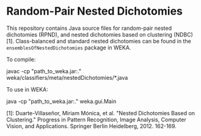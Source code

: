 # Random-Pair Nested Dichotomies

This repository contains Java source files for random-pair nested dichotomies (RPND), and nested dichotomies based on clustering (NDBC) [1]. Class-balanced and standard nested dichotomies can be found in the `ensemblesOfNestedDichotomies` package in WEKA.

To compile:

  javac -cp "path_to_weka.jar:." weka/classifiers/meta/nestedDichotomies/*.java
  
To use in WEKA:
  
  java -cp "path_to_weka.jar:." weka.gui.Main

[1]: Duarte-Villaseñor, Miriam Mónica, et al. "Nested Dichotomies Based on Clustering." Progress in Pattern Recognition, Image Analysis, Computer Vision, and Applications. Springer Berlin Heidelberg, 2012. 162-169.
